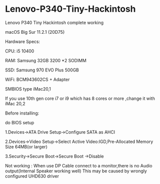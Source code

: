 # Lenovo-P340-Tiny-Hackintosh
Lenovo P340 Tiny Hackintosh complete working

macOS Big Sur 11.2.1 (20D75)

Hardware Specs:

CPU: i5 10400

RAM: Samsung 32GB 3200 *2 SODIMM

SSD: Samsung 970 EVO Plus 500GB

WiFi: BCM943602CS + Adapter

SMBIOS type  iMac20,1

If you use 10th gen core i7 or i9 which has 8 cores or more ,change it with iMac 20,2



Before installing:

do BIOS setup

1.Devices->ATA Drive Setup->Configure SATA as AHCI

2.Devices->Video Setup->Select Active Video:IGD,Pre-Allocated Memory Size 64MB(or larger)

3.Security->Secure Boot->Secure Boot ->Disable

Not working :
When use DP Cable connect to a monitor,there is no Audio output(Internal Speaker working well)
This may be caused by wrongly configured UHD630 driver
